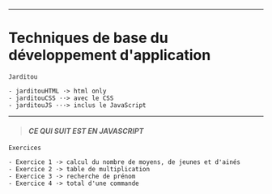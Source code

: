 ___
# **Techniques de base du développement d'application**

    Jarditou

    - jarditouHTML ·> html only
    - jarditouCSS ··> avec le CSS
    - jarditouJS ···> inclus le JavaScript
 

___

> #### ***CE QUI SUIT EST EN JAVASCRIPT***


    Exercices

    - Exercice 1 ·> calcul du nombre de moyens, de jeunes et d'ainés
    - Exercice 2 ·> table de multiplication
    - Exercice 3 ·> recherche de prénom
    - Exercice 4 ·> total d'une commande